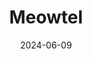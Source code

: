 ---  
layout: startup_page  
title: "Meowtel"  
id: "meowtel.com"  
permalink: "/meowtelmeowtel.com06092024/"  
website: "https://meowtel.com/"  
funding_round: ""  
funding_amount: "$1M"  
investors: "Jason Calacanis' Launch, Elizabeth Yin (Hustle Fund), Tech Wildcatters, Sputnik ATX"  
about: "Meowtel is a marketplace connecting cat owners with cat sitters, specializing in providing care for felines with unique needs and medical requirements. The platform prioritizes experienced sitters who undergo a rigorous screening process, ensuring high-quality care for cats. Meowtel distinguishes itself from dog-focused services by catering specifically to the distinct needs of cats and their owners."  
markets: "Pet Sitting, Pet Care, Internet, Pet, Software"  
hq: "San Francisco, California, United States"  
founded_year: "2015"  
linkedin: "https://www.linkedin.com/company/meowtel-com"  
twitter: "https://twitter.com/meowtel"  
instagram: ""  
facebook: "https://www.facebook.com/Meowtel/"  
crunchbase: "https://www.crunchbase.com/organization/meowtel"  
pitchbook: "https://pitchbook.com/profiles/company/223768-36"  

date_display: "09-Jun-2024"  
date: "2024-06-09"

# SEO Optimization  
meta_title: "Meowtel -  Funding ($1M)"  
meta_description: "Meowtel, Meowtel is a marketplace connecting cat owners with cat sitters, specializing in providing care for felines with unique needs and medical requirements..."  
meta_keywords: "Meowtel, Pet Sitting, Pet Care, Internet, Pet, Software,  funding"  
canonical_url: "https://startup.projectstartups.com/meowtelmeowtel.com06092024/"  
---